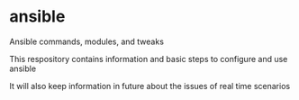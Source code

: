 # ansible
Ansible commands, modules,  and tweaks 

This respository contains information and basic steps to configure and use ansible

It will also keep information in future about the issues of real time scenarios 
